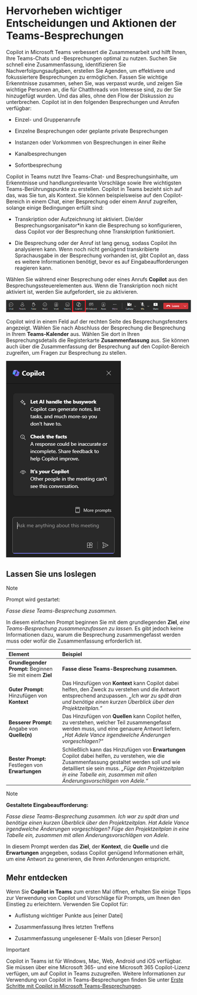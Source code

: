 # Hervorheben wichtiger Entscheidungen und Aktionen der Teams-Besprechungen

Copilot in Microsoft Teams verbessert die Zusammenarbeit und hilft Ihnen, Ihre Teams-Chats und -Besprechungen optimal zu nutzen. Suchen Sie schnell eine Zusammenfassung, identifizieren Sie Nachverfolgungsaufgaben, erstellen Sie Agenden, um effektivere und fokussiertere Besprechungen zu ermöglichen. Fassen Sie wichtige Erkenntnisse zusammen, sehen Sie, was verpasst wurde, und zeigen Sie wichtige Personen an, die für Chatthreads von Interesse sind, zu der Sie hinzugefügt wurden. Und das alles, ohne den Flow der Diskussion zu unterbrechen. Copilot ist in den folgenden Besprechungen und Anrufen verfügbar:

- Einzel- und Gruppenanrufe

- Einzelne Besprechungen oder geplante private Besprechungen

- Instanzen oder Vorkommen von Besprechungen in einer Reihe

- Kanalbesprechungen

- Sofortbesprechung

Copilot in Teams nutzt Ihre Teams-Chat- und Besprechungsinhalte, um Erkenntnisse und handlungsrelevante Vorschläge sowie Ihre wichtigsten Teams-Berührungspunkte zu erstellen. Copilot in Teams bezieht sich auf das, was Sie tun, als Kontext. Sie können beispielsweise auf den Copilot-Bereich in einem Chat, einer Besprechung oder einem Anruf zugreifen, solange einige Bedingungen erfüllt sind:

- Transkription oder Aufzeichnung ist aktiviert. Die/der Besprechungsorganisator*in kann die Besprechung so konfigurieren, dass Copilot vor der Besprechung ohne Transkription funktioniert.

- Die Besprechung oder der Anruf ist lang genug, sodass Copilot ihn analysieren kann. Wenn noch nicht genügend transkribierte Sprachausgabe in der Besprechung vorhanden ist, gibt Copilot an, dass es weitere Informationen benötigt, bevor es auf Eingabeaufforderungen reagieren kann.

Wählen Sie während einer Besprechung oder eines Anrufs **Copilot** aus den Besprechungssteuerelementen aus. Wenn die Transkription noch nicht aktiviert ist, werden Sie aufgefordert, sie zu aktivieren.

![Screenshot des Copilot-Symbols in einer Teams-Besprechung.](../media/summarize_copilot-ribbon-teams.png)

Copilot wird in einem Feld auf der rechten Seite des Besprechungsfensters angezeigt. Wählen Sie nach Abschluss der Besprechung die Besprechung in Ihrem **Teams-Kalender** aus. Wählen Sie dort in Ihren Besprechungsdetails die Registerkarte **Zusammenfassung** aus. Sie können auch über die Zusammenfassung der Besprechung auf den Copilot-Bereich zugreifen, um Fragen zur Besprechung zu stellen.

![Screenshot des Copilot-Chat-Bereichs in Teams beim ersten Öffnen.](../media/summarize_copilot-pane-teams.png)

## Lassen Sie uns loslegen

> [!NOTE]
> Prompt wird gestartet:
>
> _Fasse diese Teams-Besprechung zusammen._

In diesem einfachen Prompt beginnen Sie mit dem grundlegenden **Ziel**, _eine Teams-Besprechung zusammenzufassen zu lassen._ Es gibt jedoch keine Informationen dazu, warum die Besprechung zusammengefasst werden muss oder wofür die Zusammenfassung erforderlich ist.

| Element | Beispiel |
| :------ | :------- |
| **Grundlegender Prompt:** Beginnen Sie mit einem **Ziel** | **Fasse diese Teams-Besprechung zusammen.** |
| **Guter Prompt:** Hinzufügen von **Kontext** | Das Hinzufügen von **Kontext** kann Copilot dabei helfen, den Zweck zu verstehen und die Antwort entsprechend anzupassen. _„Ich war zu spät dran und benötige einen kurzen Überblick über den Projektzeitplan.“_ |
| **Besserer Prompt:** Angabe von **Quelle(n)** | Das Hinzufügen von **Quellen** kann Copilot helfen, zu verstehen, welcher Teil zusammengefasst werden muss, und eine genauere Antwort liefern. _„Hat Adele Vance irgendwelche Änderungen vorgeschlagen?“_ |
| **Bester Prompt:** Festlegen von **Erwartungen** | Schließlich kann das Hinzufügen von **Erwartungen** Copilot dabei helfen, zu verstehen, wie die Zusammenfassung gestaltet werden soll und wie detailliert sie sein muss. _„Füge den Projektzeitplan in eine Tabelle ein, zusammen mit allen Änderungsvorschlägen von Adele.“_ |

> [!NOTE]
> **Gestaltete Eingabeaufforderung:**
>
> _Fasse diese Teams-Besprechung zusammen. Ich war zu spät dran und benötige einen kurzen Überblick über den Projektzeitplan. Hat Adele Vance irgendwelche Änderungen vorgeschlagen? Füge den Projektzeitplan in eine Tabelle ein, zusammen mit allen Änderungsvorschlägen von Adele._

In diesem Prompt werden das **Ziel**, der **Kontext**, die **Quelle** und die **Erwartungen** angegeben, sodass Copilot genügend Informationen erhält, um eine Antwort zu generieren, die Ihren Anforderungen entspricht.

## Mehr entdecken

Wenn Sie **Copilot in Teams** zum ersten Mal öffnen, erhalten Sie einige Tipps zur Verwendung von Copilot und Vorschläge für Prompts, um Ihnen den Einstieg zu erleichtern. Verwenden Sie Copilot für:

- Auflistung wichtiger Punkte aus [einer Datei]

- Zusammenfassung Ihres letzten Treffens

- Zusammenfassung ungelesener E-Mails von [dieser Person]

> [!IMPORTANT]
> Copilot in Teams ist für Windows, Mac, Web, Android und iOS verfügbar. Sie müssen über eine Microsoft 365- und eine Microsoft 365 Copilot-Lizenz verfügen, um auf Copilot in Teams zuzugreifen. Weitere Informationen zur Verwendung von Copilot in Teams-Besprechungen finden Sie unter [Erste Schritte mit Copilot in Microsoft Teams-Besprechungen](https://support.microsoft.com/office/get-started-with-copilot-in-microsoft-teams-meetings-0bf9dd3c-96f7-44e2-8bb8-790bedf066b1).
